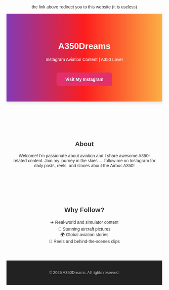 the link above redirect you to this website (it is useless)
<html lang="en">
<head>
  <meta charset="UTF-8" />
  <meta name="viewport" content="width=device-width, initial-scale=1.0"/>
  <title>A350Dreams</title>
  <link rel="icon" href="https://upload.wikimedia.org/wikipedia/commons/5/58/Instagram-Icon.png" type="image/png">
  <style>
    body {
      font-family: Arial, sans-serif;
      margin: 0;
      background: #fdfdfd;
      color: #333;
      text-align: center;
    }
    header {
      background: linear-gradient(to right, #833ab4, #fd1d1d, #fcb045);
      color: white;
      padding: 50px 20px;
      box-shadow: 0 5px 10px rgba(0,0,0,0.1);
    }
    .btn-instagram {
      background-color: #E1306C;
      color: white;
      padding: 14px 28px;
      text-decoration: none;
      font-weight: bold;
      border-radius: 8px;
      display: inline-block;
      margin-top: 20px;
      transition: background 0.3s;
    }
    .btn-instagram:hover {
      background-color: #c72d60;
    }
    section {
      padding: 40px 20px;
      max-width: 800px;
      margin: 0 auto;
    }
    footer {
      background: #222;
      color: #bbb;
      padding: 20px;
      font-size: 0.9em;
    }
  </style>
</head>
<body>
  <header>
    <h1>A350Dreams</h1>
    <p>Instagram Aviation Content | A350 Lover</p>
    <a class="btn-instagram" href="https://www.instagram.com/a350dreams/" target="_blank">Visit My Instagram</a>
  </header>

  <section>
    <h2>About</h2>
    <p>Welcome! I'm passionate about aviation and I share awesome A350-related content. Join my journey in the skies — follow me on Instagram for daily posts, reels, and stories about the Airbus A350!</p>
  </section>

  <section>
    <h2>Why Follow?</h2>
    <ul style="list-style: none; padding: 0;">
      <li>✈️ Real-world and simulator content</li>
      <li>📸 Stunning aircraft pictures</li>
      <li>🌍 Global aviation stories</li>
      <li>🎥 Reels and behind-the-scenes clips</li>
    </ul>
  </section>

  <footer>
    <p>&copy; 2025 A350Dreams. All rights reserved.</p>
  </footer>
</body>
</html>
